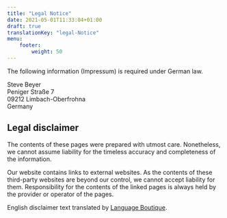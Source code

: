 ```yaml
---
title: "Legal Notice"
date: 2021-05-01T11:33:04+01:00
draft: true
translationKey: "legal-Notice"
menu: 
    footer:
        weight: 50
---
```


The following information (Impressum) is required under German law.

Steve Beyer<br>
Peniger Straße 7<br>
09212 Limbach-Oberfrohna<br>
Germany

## Legal disclaimer

The contents of these pages were prepared with utmost care. Nonetheless, we cannot assume liability for the timeless accuracy and completeness of the information.

Our website contains links to external websites. As the contents of these third-party websites are beyond our control, we cannot accept liability for them. Responsibility for the contents of the linked pages is always held by the provider or operator of the pages.

English disclaimer text translated by [Language Boutique](https://language-boutique.com/).
